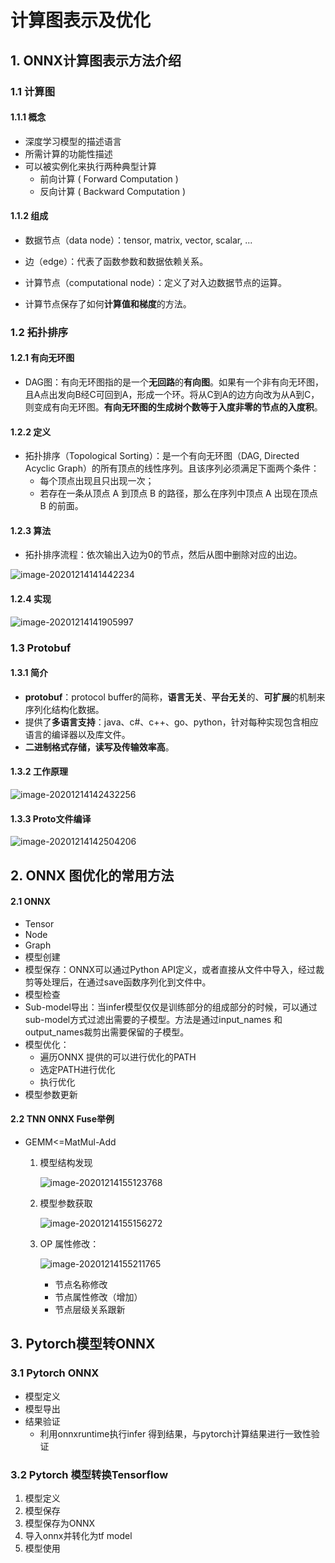 # 计算图表示及优化

## 1. ONNX计算图表示方法介绍

### 1.1 计算图

#### 1.1.1 概念

+ 深度学习模型的描述语言
+ 所需计算的功能性描述
+ 可以被实例化来执行两种典型计算
  + 前向计算 ( Forward Computation )
  + 反向计算 ( Backward Computation )

#### 1.1.2 组成

+ 数据节点（data node）：tensor, matrix, vector, scalar, ...

+ 边（edge）：代表了函数参数和数据依赖关系。

+ 计算节点（computational node）：定义了对入边数据节点的运算。

+ 计算节点保存了如何**计算值和梯度**的方法。

### 1.2 拓扑排序

#### 1.2.1 有向无环图

+ DAG图：有向无环图指的是一个**无回路**的**有向图**。如果有一个非有向无环图，且A点出发向B经C可回到A，形成一个环。将从C到A的边方向改为从A到C，则变成有向无环图。**有向无环图的生成树个数等于入度非零的节点的入度积**。

#### 1.2.2 定义

+ 拓扑排序（Topological Sorting）：是一个有向无环图（DAG, Directed Acyclic Graph）的所有顶点的线性序列。且该序列必须满足下面两个条件：
  + 每个顶点出现且只出现一次；
  + 若存在一条从顶点 A 到顶点 B 的路径，那么在序列中顶点 A 出现在顶点 B 的前面。

#### 1.2.3 算法

+ 拓扑排序流程：依次输出入边为0的节点，然后从图中删除对应的出边。

![image-20201214141442234](C:\Users\86138\AppData\Roaming\Typora\typora-user-images\image-20201214141442234.png)  



#### 1.2.4 实现

![image-20201214141905997](C:\Users\86138\AppData\Roaming\Typora\typora-user-images\image-20201214141905997.png) 



### 1.3 Protobuf

#### 1.3.1 简介

+ **protobuf**：protocol buffer的简称，**语言无关**、**平台无关**的、**可扩展**的机制来序列化结构化数据。
+ 提供了**多语言支持**：java、c#、c++、go、python，针对每种实现包含相应语言的编译器以及库文件。
+ **二进制格式存储，读写及传输效率高**。

#### 1.3.2 工作原理

![image-20201214142432256](C:\Users\86138\AppData\Roaming\Typora\typora-user-images\image-20201214142432256.png)  

#### 1.3.3 Proto文件编译

![image-20201214142504206](C:\Users\86138\AppData\Roaming\Typora\typora-user-images\image-20201214142504206.png)  



## 2. ONNX 图优化的常用方法

#### 2.1 ONNX

+ Tensor
+ Node
+ Graph
+ 模型创建
+ 模型保存：ONNX可以通过Python API定义，或者直接从文件中导入，经过裁剪等处理后，在通过save函数序列化到文件中。
+ 模型检查
+ Sub-model导出：当infer模型仅仅是训练部分的组成部分的时候，可以通过sub-model方式过滤出需要的子模型。方法是通过input_names 和 output_names裁剪出需要保留的子模型。
+ 模型优化：
  + 遍历ONNX 提供的可以进行优化的PATH
  + 选定PATH进行优化
  + 执行优化
+ 模型参数更新

#### 2.2 TNN ONNX Fuse举例

+ GEMM<=MatMul-Add

  1. 模型结构发现

     ![image-20201214155123768](C:\Users\86138\AppData\Roaming\Typora\typora-user-images\image-20201214155123768.png) 

  2. 模型参数获取

     ![image-20201214155156272](C:\Users\86138\AppData\Roaming\Typora\typora-user-images\image-20201214155156272.png)  

  3. OP 属性修改：

     ![image-20201214155211765](C:\Users\86138\AppData\Roaming\Typora\typora-user-images\image-20201214155211765.png)  

     + 节点名称修改
     + 节点属性修改（增加）
     + 节点层级关系跟新



## 3. Pytorch模型转ONNX

### 3.1 Pytorch ONNX

+ 模型定义
+ 模型导出
+ 结果验证
  + 利用onnxruntime执行infer 得到结果，与pytorch计算结果进行一致性验证

### 3.2 Pytorch 模型转换Tensorflow

1. 模型定义
2. 模型保存
3. 模型保存为ONNX
4. 导入onnx并转化为tf model
5. 模型使用

